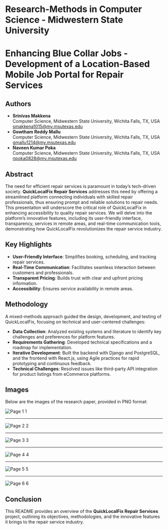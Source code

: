 # Research-Methods in Computer Science - Midwestern State University
# Enhancing Blue Collar Jobs - Development of a Location-Based Mobile Job Portal for Repair Services

## Authors
- **Srinivas Makkena**  
  Computer Science, Midwestern State University, Wichita Falls, TX, USA  
  [smakkena1015@my.msutexas.edu](mailto:smakkena1015@my.msutexas.edu)
- **Gowtham Reddy Mallu**  
  Computer Science, Midwestern State University, Wichita Falls, TX, USA  
  [gmallu1214@my.msutexas.edu](mailto:gmallu1214@my.msutexas.edu)
- **Naveen Kumar Poka**  
  Computer Science, Midwestern State University, Wichita Falls, TX, USA  
  [npoka0828@my.msutexas.edu](mailto:npoka0828@my.msutexas.edu)

## Abstract
The need for efficient repair services is paramount in today’s tech-driven society. **QuickLocalFix Repair Services** addresses this need by offering a streamlined platform connecting individuals with skilled repair professionals, thus ensuring prompt and reliable solutions to repair needs. This presentation will underscore the critical role of QuickLocalFix in enhancing accessibility to quality repair services. We will delve into the platform’s innovative features, including its user-friendly interface, transparency, services in remote areas, and real-time communication tools, demonstrating how QuickLocalFix revolutionizes the repair service industry.

## Key Highlights
- **User-Friendly Interface**: Simplifies booking, scheduling, and tracking repair services.
- **Real-Time Communication**: Facilitates seamless interaction between customers and professionals.
- **Transparent Pricing**: Builds trust with clear and upfront pricing information.
- **Accessibility**: Ensures service availability in remote areas.

## Methodology
A mixed-methods approach guided the design, development, and testing of QuickLocalFix, focusing on technical and user-centered challenges:
- **Data Collection**: Analyzed existing systems and literature to identify key challenges and preferences for platform features.
- **Requirements Gathering**: Developed technical specifications and a roadmap for implementation.
- **Iterative Development**: Built the backend with Django and PostgreSQL, and the frontend with React.js, using Agile practices for rapid prototyping and continuous feedback.
- **Technical Challenges**: Resolved issues like third-party API integration for product listings from eCommerce platforms.

## Images
Below are the images of the research paper, provided in PNG format:

![Page 1](Enhancing_Blue_Collar_Jobs/Enhancing_Blue_Collar_Jobs-1.png)
1

---

![Page 2](Enhancing_Blue_Collar_Jobs/Enhancing_Blue_Collar_Jobs-2.png)
2

---

![Page 3](Enhancing_Blue_Collar_Jobs/Enhancing_Blue_Collar_Jobs-3.png)
3

---

![Page 4](Enhancing_Blue_Collar_Jobs/Enhancing_Blue_Collar_Jobs-4.png)
4

---

![Page 5](Enhancing_Blue_Collar_Jobs/Enhancing_Blue_Collar_Jobs-5.png)
5

---

![Page 6](Enhancing_Blue_Collar_Jobs/Enhancing_Blue_Collar_Jobs-6.png)
6

## Conclusion
This README provides an overview of the **QuickLocalFix Repair Services** project, outlining its objectives, methodologies, and the innovative features it brings to the repair service industry.
